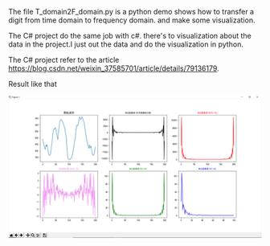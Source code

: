The file T_domain2F_domain.py is a python demo shows how to transfer a digit from time domain to frequency domain. and make some visualization.

The C# project do the same job with c#.
there's to visualization about the data in the project.I just out the data and do the visualization in python.

The C# project refer to the article
https://blog.csdn.net/weixin_37585701/article/details/79136179.



Result like that

![](result.png)



